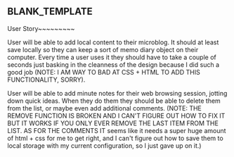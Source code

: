 ## BLANK_TEMPLATE

User Story~~~~~~~~~


User will be able to add local content to their microblog. It should at least save locally so they can keep a sort of memo diary object on their computer. Every time a user uses it they should have to take a couple of seconds just basking in the cleanness of the design because I did such a good job (NOTE: I AM WAY TO BAD AT CSS + HTML TO ADD THIS FUNCTIONALITY, SORRY).

User will be able to add minute notes for their web browsing session, jotting down quick ideas. When they do them they should be able to delete them from the list, or maybe even add additional comments. (NOTE: THE REMOVE FUNCTION IS BROKEN AND I CAN'T FIGURE OUT HOW TO FIX IT BUT IT WORKS IF YOU ONLY EVER REMOVE THE LAST ITEM FROM THE LIST. AS FOR THE COMMENTS IT seems like it needs a super huge amount of html + css for me to get right, and I can't figure out how to save them to local storage with my current configuration, so I just gave up on it.) 
